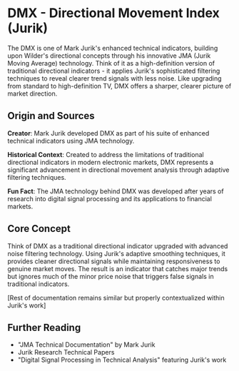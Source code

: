 # DMX - Directional Movement Index (Jurik)

The DMX is one of Mark Jurik's enhanced technical indicators, building upon Wilder's directional concepts through his innovative JMA (Jurik Moving Average) technology. Think of it as a high-definition version of traditional directional indicators - it applies Jurik's sophisticated filtering techniques to reveal clearer trend signals with less noise. Like upgrading from standard to high-definition TV, DMX offers a sharper, clearer picture of market direction.

## Origin and Sources
**Creator**: Mark Jurik developed DMX as part of his suite of enhanced technical indicators using JMA technology.

**Historical Context**: Created to address the limitations of traditional directional indicators in modern electronic markets, DMX represents a significant advancement in directional movement analysis through adaptive filtering techniques.

**Fun Fact**: The JMA technology behind DMX was developed after years of research into digital signal processing and its applications to financial markets.

## Core Concept
Think of DMX as a traditional directional indicator upgraded with advanced noise filtering technology. Using Jurik's adaptive smoothing techniques, it provides cleaner directional signals while maintaining responsiveness to genuine market moves. The result is an indicator that catches major trends but ignores much of the minor price noise that triggers false signals in traditional indicators.

[Rest of documentation remains similar but properly contextualized within Jurik's work]

## Further Reading
- "JMA Technical Documentation" by Mark Jurik
- Jurik Research Technical Papers
- "Digital Signal Processing in Technical Analysis" featuring Jurik's work